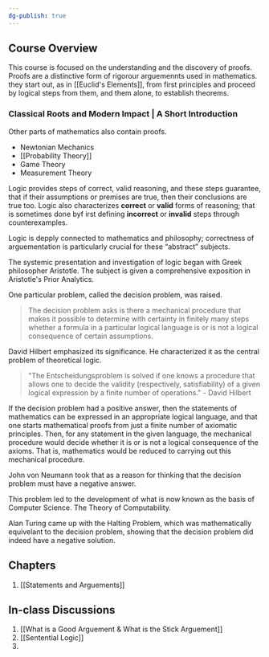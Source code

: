 ```yaml
---
dg-publish: true
---
```


## Course Overview

This course is focused on the understanding and the discovery of proofs. Proofs are a distinctive form of rigorour arguemennts used in mathematics. they start out, as in [[Euclid's Elements]], from first principles and proceed by logical steps from them, and them alone, to establish theorems. 

### Classical Roots and Modern Impact | A Short Introduction

Other parts of mathematics also contain proofs. 

- Newtonian Mechanics
- [[Probability Theory]]
- Game Theory
- Measurement Theory

Logic provides steps of correct, valid reasoning, and these steps guarantee, that if their assumptions or premises are true, then their conclusions are true too. Logic also characterizes **correct** or **valid** forms of reasoning; that is sometimes done byf irst defining **incorrect** or **invalid** steps through counterexamples.

Logic is depply connected to mathematics and philosophy; correctness of arguementation is particularly crucial for these “abstract” subjects. 

The systemic presentation and investigation of logic began with Greek philosopher Aristotle. The subject is given a comprehensive exposition in Aristotle's Prior Analytics. 

One particular problem, called the decision problem, was raised. 

> The decision problem asks is there a mechanical procedure that makes it possible to determine with certainty in finitely many steps whether a formula in a particular logical language is or is not a logical consequence of certain assumptions.

David Hilbert emphasized its significance. He characterized it as the central problem of theoretical logic.

> "The Entscheidungsproblem is solved if one knows a procedure that allows one to decide the validity (respectively, satisfiability) of a given logical expression by a finite number of operations." - David Hilbert

If the decision problem had a positive answer, then the statements of mathematics can be expressed in an appropriate logical language, and that one starts mathematical proofs from just a finite number of axiomatic principles. Then, for any statement in the given language, the mechanical procedure would decide whether it is or is not a logical consequence of the axioms. That is, mathematics would be reduced to carrying out this mechanical procedure. 

John von Neumann took that as a reason for thinking that the decision problem must have a negative answer.

This problem led to the development of what is now known as the basis of Computer Science. The Theory of Computability.

Alan Turing came up with the Halting Problem, which was mathematically equivelant to the decision problem, showing that the decision problem did indeed have a negative solution.

## Chapters

1. [[Statements and Arguements]]

## In-class Discussions

1. [[What is a Good Arguement & What is the Stick Arguement]]
2. [[Sentential Logic]]
3. 
